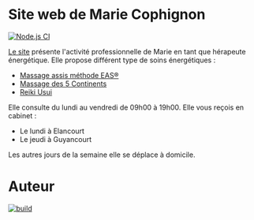 # Site web de Marie Cophignon

[![Node.js CI](https://github.com/antrax2013/marie-website/actions/workflows/main.yml/badge.svg)](https://github.com/antrax2013/marie-website/actions/workflows/main.yml)

[Le site](https://maire.cophignon.net) présente l'activité professionnelle de Marie en tant que hérapeute énergétique. Elle propose différent type de soins énergétiques :

- [Massage assis méthode EAS®](https://marie.cophignon.net/massage-assis-methode-eas)
- [Massage des 5 Continents](https://marie.cophignon.net/massage-des-5-continents)
- [Reiki Usui](https://marie.cophignon.net/reiki)

Elle consulte du lundi au vendredi de 09h00 à 19h00.
Elle vous reçois en cabinet :

- Le lundi à Elancourt
- Le jeudi à Guyancourt

Les autres jours de la semaine elle se déplace à domicile.

# Auteur

[![build](https://img.shields.io/badge/LinkedIn-0077B5?style=for-the-badge&logo=linkedin&logoColor=white)](https://www.linkedin.com/in/cyril-cophignon-b58b5a5b/)
